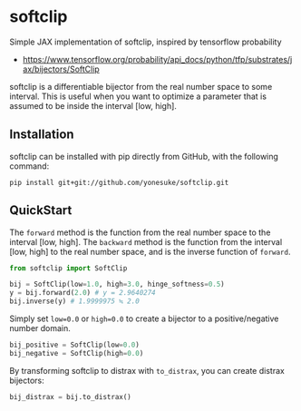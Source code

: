 # softclip
Simple JAX implementation of softclip, inspired by tensorflow probability
- https://www.tensorflow.org/probability/api_docs/python/tfp/substrates/jax/bijectors/SoftClip

softclip is a differentiable bijector from the real number space to some interval.
This is useful when you want to optimize a parameter that is assumed to be inside the interval [low, high].

## Installation
softclip can be installed with pip directly from GitHub, with the following command:
```
pip install git+git://github.com/yonesuke/softclip.git
```

## QuickStart
The `forward` method is the function from the real number space to the interval [low, high].
The `backward` method is the function from the interval [low, high] to the real number space, and is the inverse function of `forward`.
```python
from softclip import SoftClip

bij = SoftClip(low=1.0, high=3.0, hinge_softness=0.5)
y = bij.forward(2.0) # y = 2.9640274
bij.inverse(y) # 1.9999975 ≒ 2.0
```

Simply set `low=0.0` or `high=0.0` to create a bijector to a positive/negative number domain.
```python
bij_positive = SoftClip(low=0.0)
bij_negative = SoftClip(high=0.0)
```

By transforming softclip to distrax with `to_distrax`, you can create distrax bijectors:
```python
bij_distrax = bij.to_distrax()
```
